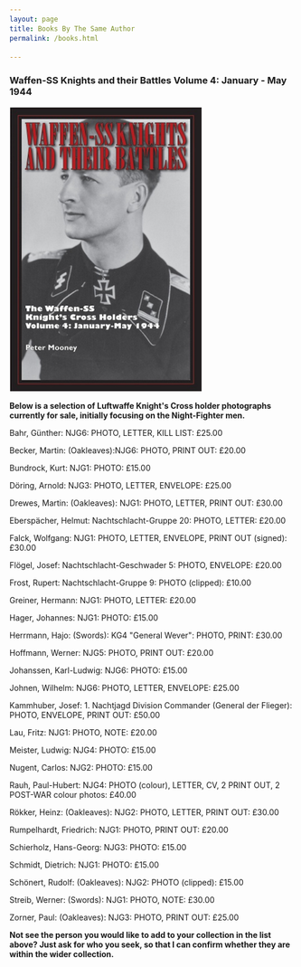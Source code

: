 ```yaml
---
layout: page
title: Books By The Same Author
permalink: /books.html

---
```

<div id="booksBySameAuthor">
  <h3>Waffen-SS Knights and their Battles Volume 4: January - May 1944</h3>
  <img src="./assets/Waffen-SS Knights V4 cover.jpg" alt="Waffen-SS Knights and their Battles Volume 4" class="books" />
<p><b>Below is a selection of Luftwaffe Knight's Cross holder photographs currently for sale, initially focusing on the Night-Fighter men.</b></p>
<p>Bahr,	Günther:	NJG6:	PHOTO, LETTER, KILL LIST:	£25.00</p>
<p>Becker,	Martin: (Oakleaves):NJG6:	PHOTO, PRINT OUT: £20.00</p>
<p>Bundrock,	Kurt:	NJG1:	PHOTO:	£15.00</p>
<p>Döring,	Arnold:	NJG3:	PHOTO, LETTER, ENVELOPE: £25.00</p>
<p>Drewes,	Martin:	(Oakleaves): NJG1:	PHOTO, LETTER, PRINT OUT: £30.00</p>
<p>Eberspächer,	Helmut:	Nachtschlacht-Gruppe 20: PHOTO, LETTER: £20.00</p>
<p>Falck,	Wolfgang:	NJG1:	PHOTO, LETTER, ENVELOPE, PRINT OUT (signed): £30.00</p>
<p>Flögel,	Josef: Nachtschlacht-Geschwader 5:	PHOTO, ENVELOPE: £20.00</p>
<p>Frost,	Rupert:	Nachtschlacht-Gruppe 9:	PHOTO (clipped): £10.00</p>
<p>Greiner,	Hermann: NJG1:	PHOTO, LETTER: £20.00</p>
<p>Hager,	Johannes: NJG1:	PHOTO: £15.00</p>
<p>Herrmann,	Hajo:	(Swords): KG4 "General Wever":	PHOTO, PRINT: £30.00</p>
<p>Hoffmann,	Werner: NJG5:	PHOTO, PRINT OUT:	£20.00</p>
<p>Johanssen,	Karl-Ludwig: NJG6:	PHOTO: £15.00</p>
<p>Johnen,	Wilhelm: NJG6:	PHOTO, LETTER, ENVELOPE: £25.00</p>
<p>Kammhuber,	Josef: 1. Nachtjagd Division Commander (General der Flieger):	PHOTO, ENVELOPE, PRINT OUT:	£50.00</p>
<p>Lau,	Fritz: NJG1: PHOTO, NOTE: £20.00</p>
<p>Meister,	Ludwig: NJG4:	PHOTO: £15.00</p>
<p>Nugent,	Carlos: NJG2:	PHOTO: £15.00</p>
<p>Rauh,	Paul-Hubert: NJG4: PHOTO (colour), LETTER, CV, 2 PRINT OUT, 2 POST-WAR colour photos: £40.00</p>
<p>Rökker,	Heinz:	(Oakleaves): NJG2:	PHOTO, LETTER, PRINT OUT: £30.00</p>
<p>Rumpelhardt,	Friedrich: NJG1:	PHOTO, PRINT OUT: £20.00</p>
<p>Schierholz,	Hans-Georg: NJG3:	PHOTO: £15.00</p>
<p>Schmidt,	Dietrich: NJG1:	PHOTO: £15.00</p>
<p>Schönert,	Rudolf:	(Oakleaves): NJG2:	PHOTO (clipped): £15.00</p>
<p>Streib,	Werner:	(Swords):	NJG1:	PHOTO, NOTE: £30.00</p>
<p>Zorner,	Paul:	(Oakleaves): NJG3:	PHOTO, PRINT OUT: £25.00</p>
<p><b><centre>Not see the person you would like to add to your collection in the list above? Just ask for who you seek, so that I can confirm whether they are within the wider collection.</center></b></p>
</div>

